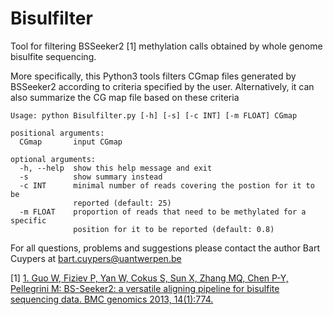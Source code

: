 # Bisulfilter
Tool for filtering BSSeeker2 [1] methylation calls obtained by whole genome bisulfite sequencing.

More specifically, this Python3 tools filters CGmap files generated by BSSeeker2 according to criteria
specified by the user. Alternatively, it can also summarize the CG map file
based on these criteria

```
Usage: python Bisulfilter.py [-h] [-s] [-c INT] [-m FLOAT] CGmap

positional arguments:
  CGmap       input CGmap

optional arguments:
  -h, --help  show this help message and exit
  -s          show summary instead
  -c INT      minimal number of reads covering the postion for it to be
              reported (default: 25)
  -m FLOAT    proportion of reads that need to be methylated for a specific
              position for it to be reported (default: 0.8)
```

For all questions, problems and suggestions please contact the author Bart
Cuypers at bart.cuypers@uantwerpen.be


[1] [1.	Guo W, Fiziev P, Yan W, Cokus S, Sun X, Zhang MQ, Chen P-Y, Pellegrini M: BS-Seeker2: a versatile aligning pipeline for bisulfite sequencing data. BMC genomics 2013, 14(1):774.](https://bmcgenomics.biomedcentral.com/articles/10.1186/1471-2164-14-774)
